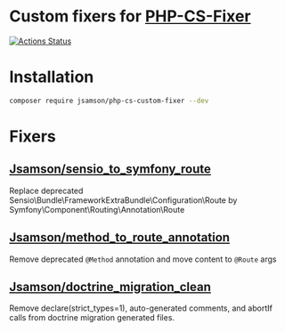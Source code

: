 # Custom fixers for [PHP-CS-Fixer](https://github.com/FriendsOfPHP/PHP-CS-Fixer)

[![Actions Status](https://github.com/JeremieSamson/custom-fixers/workflows/CI/badge.svg)](https://github.com/JeremieSamson/custom-fixers/actions)

# Installation

```bash
composer require jsamson/php-cs-custom-fixer --dev
```

# Fixers

## [Jsamson/sensio_to_symfony_route](doc/sensio_to_symfony_route.md)

Replace deprecated Sensio\Bundle\FrameworkExtraBundle\Configuration\Route by Symfony\Component\Routing\Annotation\Route


## [Jsamson/method_to_route_annotation](doc/method_to_route_annotation.md)

Remove deprecated `@Method` annotation and move content to `@Route` args

## [Jsamson/doctrine_migration_clean](doc/doctrine_migration_clean.md)

Remove declare(strict_types=1), auto-generated comments, and abortIf calls from doctrine migration generated files.
